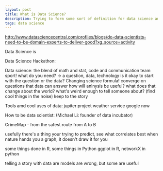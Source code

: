 ```yaml
---
layout: post
title: What is Data Science? 
description: Trying to form some sort of definition for data science and why you should be interested. 
tags: data science
---
```


http://www.datasciencecentral.com/profiles/blogs/do-data-scientists-need-to-be-domain-experts-to-deliver-good?xg_source=activity



Data Science is

Data Science Hackathon:

Data science: the blend of math and stat, code and communication
team sport!
what do you need? -> a question, data, technology
is it okay to start with the question or the data?
Changing science formula! 
converge on questions that data can answer
how will anlnysis be useful? what does that change about the world?
what's weird enough to tell someone about? (find cool things in the noise)
keep to the story




Tools amd cool uses of data:
jupiter project
weather service
google now

How to be data scientist:
(Michael Li: founder of data incubator)

CrimeMap - from the safest route from A to B


usefully there's a thing your trying to predict, see what correlates best 
when nature hands you a graph, it doesn't draw it for you

some things done in R, some things in Python 
ggplot in R, networkX in python


telling a story with data
are models are wrong, but some are useful
